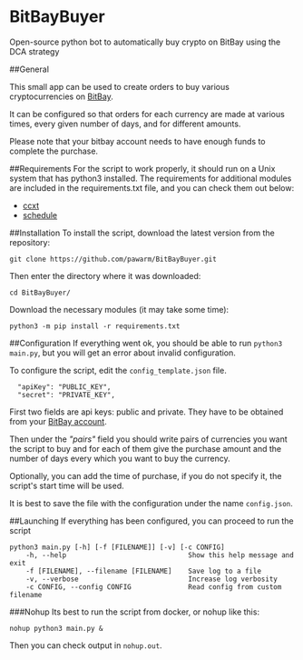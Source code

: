 BitBayBuyer
=
Open-source python bot to automatically buy crypto on BitBay using the DCA strategy

##General

This small app can be used to create orders to buy various cryptocurrencies on [BitBay](https://bitbay.net/pl). 

It can be configured so that orders for each currency are made at various times, every given number of days, and for different amounts. 

Please note that your bitbay account needs to have enough funds to complete the purchase.


##Requirements
For the script to work properly, it should run on a Unix system that has python3 installed. 
The requirements for additional modules are included in the requirements.txt file, and you can check them out below:
* [ccxt](https://github.com/ccxt/ccxt)
* [schedule](http://github.com/dbader/schedule)

##Installation
To install the script, download the latest version from the repository:

```git clone https://github.com/pawarm/BitBayBuyer.git```

Then enter the directory where it was downloaded:

```cd BitBayBuyer/```

Download the necessary modules (it may take some time):

```python3 -m pip install -r requirements.txt```

##Configuration
If everything went ok, you should be able to run `python3 main.py`, but you will get an error about invalid configuration.

To configure the script, edit the `config_template.json` file.
```
  "apiKey": "PUBLIC_KEY",
  "secret": "PRIVATE_KEY",
```
First two fields are api keys: public and private. They have to be obtained from your [BitBay account](https://auth.bitbay.net/settings/api).

Then under the *"pairs"* field you should write pairs of currencies you want the script to buy and for each of them give the purchase amount and the number of days every which you want to buy the currency. 

Optionally, you can add the time of purchase, if you do not specify it, the script's start time will be used.

It is best to save the file with the configuration under the name `config.json`.


##Launching
If everything has been configured, you can proceed to run the script
```
python3 main.py [-h] [-f [FILENAME]] [-v] [-c CONFIG]
    -h, --help                              Show this help message and exit
    -f [FILENAME], --filename [FILENAME]    Save log to a file
    -v, --verbose                           Increase log verbosity
    -c CONFIG, --config CONFIG              Read config from custom filename
```
###Nohup
Its best to run the script from docker, or nohup like this:
```
nohup python3 main.py &
```
Then you can check output in `nohup.out`.
